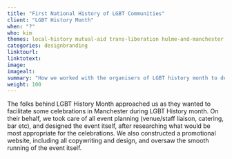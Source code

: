 ```yaml
---
title: "First National History of LGBT Communities"
client: "LGBT History Month"
when: "?"
who: kim
themes: local-history mutual-aid trans-liberation hulme-and-manchester
categories: designbranding
linktourl:
linktotext:
image:
imagealt:
summary: "How we worked with the organisers of LGBT history month to design and run a festival event in Manchester, and create and author an associated website."
weight: 100
---
```


The folks behind LGBT History Month approached us as they wanted to facilitate some celebrations in Manchester during LGBT History month. On their behalf, we took care of all event planning (venue/staff liaison, catering, bar etc), and designed the event itself, after researching what would be most appropriate for the celebrations. We also constructed a promotional website, including all copywriting and design, and oversaw the smooth running of the event itself.
